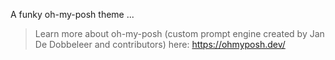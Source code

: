 A funky oh-my-posh theme ...
> Learn more about oh-my-posh (custom prompt engine
  created by Jan De Dobbeleer and contributors) 
  here: https://ohmyposh.dev/
 
